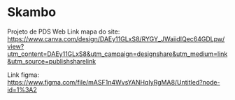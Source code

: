 # Skambo
Projeto de PDS Web
Link mapa do site: https://www.canva.com/design/DAEy11GLxS8/RYGY_JWaiidIQec64GDLpw/view?utm_content=DAEy11GLxS8&utm_campaign=designshare&utm_medium=link&utm_source=publishsharelink

Link figma: https://www.figma.com/file/mASF1n4WvsYANHqIyRgMA8/Untitled?node-id=1%3A2
